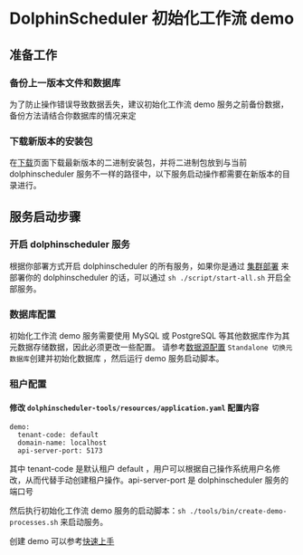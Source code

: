 # DolphinScheduler 初始化工作流 demo

## 准备工作

### 备份上一版本文件和数据库

为了防止操作错误导致数据丢失，建议初始化工作流 demo 服务之前备份数据，备份方法请结合你数据库的情况来定

### 下载新版本的安装包

在[下载](https://dolphinscheduler.apache.org/zh-cn/download)页面下载最新版本的二进制安装包，并将二进制包放到与当前 dolphinscheduler 服务不一样的路径中，以下服务启动操作都需要在新版本的目录进行。

## 服务启动步骤

### 开启 dolphinscheduler 服务

根据你部署方式开启 dolphinscheduler 的所有服务，如果你是通过 [集群部署](installation/cluster.md) 来部署你的 dolphinscheduler 的话，可以通过 `sh ./script/start-all.sh` 开启全部服务。

### 数据库配置

初始化工作流 demo 服务需要使用 MySQL 或 PostgreSQL 等其他数据库作为其元数据存储数据，因此必须更改一些配置。
请参考[数据源配置](howto/datasource-setting.md) `Standalone 切换元数据库`创建并初始化数据库 ，然后运行 demo 服务启动脚本。

### 租户配置

#### 修改 `dolphinscheduler-tools/resources/application.yaml` 配置内容

```
demo:
  tenant-code: default
  domain-name: localhost
  api-server-port: 5173
```

其中 tenant-code 是默认租户 default ，用户可以根据自己操作系统用户名修改，从而代替手动创建租户操作。api-server-port 是 dolphinscheduler 服务的端口号

然后执行初始化工作流 demo 服务的启动脚本：`sh ./tools/bin/create-demo-processes.sh` 来启动服务。

创建 demo 可以参考[快速上手](start/quick-start.md)
